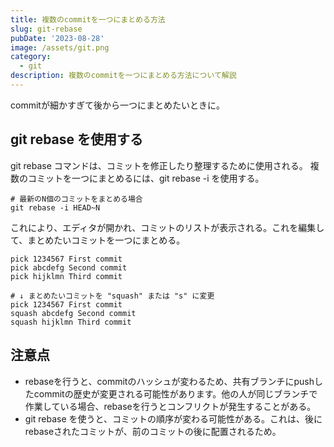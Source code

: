 ```yaml
---
title: 複数のcommitを一つにまとめる方法
slug: git-rebase
pubDate: '2023-08-28'
image: /assets/git.png
category:
  - git
description: 複数のcommitを一つにまとめる方法について解説
---
```


commitが細かすぎて後から一つにまとめたいときに。

## git rebase を使用する
git rebase コマンドは、コミットを修正したり整理するために使用される。
複数のコミットを一つにまとめるには、git rebase -i を使用する。
```
# 最新のN個のコミットをまとめる場合
git rebase -i HEAD~N
```

これにより、エディタが開かれ、コミットのリストが表示される。これを編集して、まとめたいコミットを一つにまとめる。
```
pick 1234567 First commit
pick abcdefg Second commit
pick hijklmn Third commit

# ↓ まとめたいコミットを "squash" または "s" に変更
pick 1234567 First commit
squash abcdefg Second commit
squash hijklmn Third commit

```


## 注意点
- rebaseを行うと、commitのハッシュが変わるため、共有ブランチにpushしたcommitの歴史が変更される可能性があります。他の人が同じブランチで作業している場合、rebaseを行うとコンフリクトが発生することがある。
- git rebase を使うと、コミットの順序が変わる可能性がある。これは、後にrebaseされたコミットが、前のコミットの後に配置されるため。
